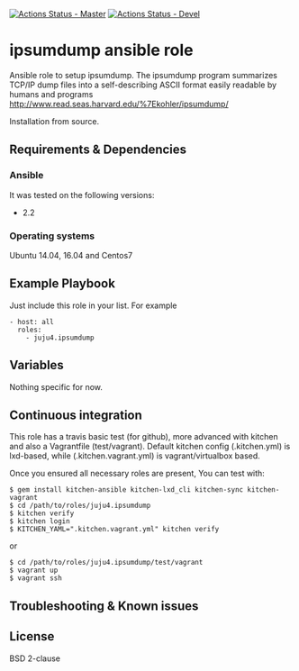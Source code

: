 [![Actions Status - Master](https://github.com/juju4/ansible-ipsumdump/workflows/AnsibleCI/badge.svg)](https://github.com/juju4/ansible-ipsumdump/actions?query=branch%3Amaster)
[![Actions Status - Devel](https://github.com/juju4/ansible-ipsumdump/workflows/AnsibleCI/badge.svg?branch=devel)](https://github.com/juju4/ansible-ipsumdump/actions?query=branch%3Adevel)

# ipsumdump ansible role

Ansible role to setup ipsumdump.
The ipsumdump program summarizes TCP/IP dump files into a self-describing ASCII format easily readable by humans and programs
http://www.read.seas.harvard.edu/%7Ekohler/ipsumdump/

Installation from source.

## Requirements & Dependencies

### Ansible
It was tested on the following versions:
 * 2.2

### Operating systems

Ubuntu 14.04, 16.04 and Centos7

## Example Playbook

Just include this role in your list.
For example

```
- host: all
  roles:
    - juju4.ipsumdump
```

## Variables

Nothing specific for now.

## Continuous integration

This role has a travis basic test (for github), more advanced with kitchen and also a Vagrantfile (test/vagrant).
Default kitchen config (.kitchen.yml) is lxd-based, while (.kitchen.vagrant.yml) is vagrant/virtualbox based.

Once you ensured all necessary roles are present, You can test with:
```
$ gem install kitchen-ansible kitchen-lxd_cli kitchen-sync kitchen-vagrant
$ cd /path/to/roles/juju4.ipsumdump
$ kitchen verify
$ kitchen login
$ KITCHEN_YAML=".kitchen.vagrant.yml" kitchen verify
```
or
```
$ cd /path/to/roles/juju4.ipsumdump/test/vagrant
$ vagrant up
$ vagrant ssh
```

## Troubleshooting & Known issues


## License

BSD 2-clause
